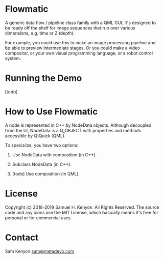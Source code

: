 # Flowmatic

A generic data flow / pipeline class family with a QML GUI. It's designed to be ready off the shelf for image sequences that run over various dimensions, e.g. time or Z (depth).

For example, you could use this to make an image processing pipeline and be able to preview intermediate stages. Or you could make a video compositor, or your own visual programming language, or a robot control system.

# Running the Demo

[todo]

# How to Use Flowmatic

A node is represented in C++ by NodeData objects. Although decoupled from the UI, NodeData is a Q_OBJECT with properties and methods accessible by QtQuick (QML).

To specialize, you have two options:

1. Use NodeData with composition (in C++).

2. Subclass NodeData (in C++).

3. [todo] Use composition (in QML).

# License

Copyright (c) 2018-2019 Samuel H. Kenyon. All Rights Reserved. The source code and any icons use the MIT License, which basically means it's free for personal or for commercial uses.

# Contact

Sam Kenyon <sam@metadevo.com>
